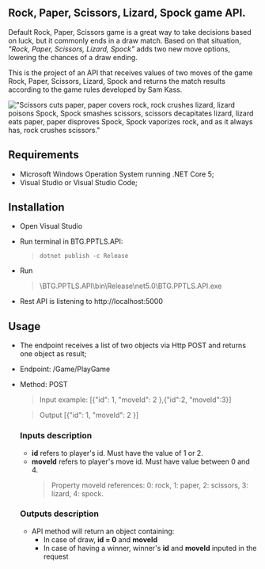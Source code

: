 ## Rock, Paper, Scissors, Lizard, Spock game API.
Default Rock, Paper, Scissors game is a great way to take decisions based on luck, but it commonly ends in a draw match. Based on that situation, *"Rock, Paper, Scissors, Lizard, Spock"* adds two new move options, lowering the chances of a draw ending.

This is the project of an API that receives values of two moves of the game Rock, Paper, Scissors, Lizard, Spock and returns the match results according to the game rules developed by Sam Kass.

!["Scissors cuts paper, paper covers rock, rock crushes lizard, lizard poisons Spock, Spock smashes scissors, scissors decapitates lizard, lizard eats paper, paper disproves Spock, Spock vaporizes rock, and as it always has, rock crushes scissors."](https://rpsls.rocks/assets/img/rpsls/rock-paper-scissors-lizard-spock-rules.jpg)

## Requirements

 - Microsoft Windows Operation System running .NET Core 5;
 - Visual Studio or Visual Studio Code;

## Installation

 - Open Visual Studio
 - Run terminal in BTG.PPTLS.API:
	>`dotnet publish -c Release`
	
 -  Run
	 >\BTG.PPTLS.API\bin\Release\net5.0\BTG.PPTLS.API.exe
	 
 - Rest API is listening to http://localhost:5000
## Usage
 - The endpoint receives a list of two objects via Http POST and returns one object as result;
 - Endpoint: /Game/PlayGame
 - Method: POST

	> Input example:
	 [{"id": 1, "moveId": 2 },{"id":2, "moveId":3}]
	
	>Output
	[{"id": 1, "moveId": 2 }]
	
	### Inputs description
	

	 - **id** refers to player's id. Must have the value of 1 or 2.
	 - **moveId** refers to player's move id. Must have value between 0 and 4.
		>Property moveId references:
		0: rock,
		1: paper,
		2: scissors,
		3: lizard,
		4: spock.
		
	### Outputs description
	

	 - API method will return an object containing:
		 - In case of draw,  **id = 0** and **moveId**
		 - In case of having a winner, winner's **id** and **moveId** inputed in the request
